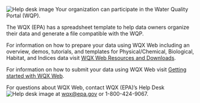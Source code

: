 ![Help desk image](img/upload_data_image1.png) Your organization can participate in the Water Quality Portal (WQP).

The WQX (EPA) has a spreadsheet template to help data owners organize their data and generate a file compatible with the WQP.

For information on how to prepare your data using WQX Web including an overview, demos, tutorials, and templates for Physical/Chemical, Biological, Habitat, and Indices data visit [WQX Web Resources and Downloads](https://www.epa.gov/waterdata/water-quality-data-wqx#wqxoverview).

For information on how to submit your data using WQX Web visit [Getting started with WQX Web](https://www.epa.gov/waterdata/wqx-web-account-registration).

For questions about WQX Web, contact WQX (EPA)’s Help Desk ![Help desk image](img/upload_data_image1.png) at wqx@epa.gov or 1-800-424-9067.
